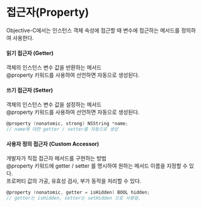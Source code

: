# 접근자(Property)


Objective-C에서는 인스턴스 객체 속성에 접근할 때 변수에 접근하는 메서드를 정의하여 사용한다.<br>

#### 읽기 접근자 (Getter)
객체의 인스턴스 변수 값을 반환하는 메서드<br>
@property 키워드를 사용하여 선언하면 자동으로 생성된다.<br>

#### 쓰기 접근자 (Setter)
객체의 인스턴스 변수 값을 설정하는 메서드<br>
@property 키워드를 사용하여 선언하면 자동으로 생성된다.<br>


```objective-c
@property (nonatomic, strong) NSString *name;
// name에 대한 getter / setter를 자동으로 생성
```

#### 사용자 정의 접근자 (Custom Accessor)
개발자가 직접 접근자 메서드를 구현하는 방법<br>
@property 키워드에 getter / setter 를 명시하여 원하는 메서드 이름을 지정할 수 있다.<br>
프로퍼티 값의 가공, 유효성 검사, 부가 동작을 처리할 수 있다.<br>

```objective-c
@property (nonatomic, getter = isHidden) BOOL hidden;
// getter는 isHidden, setter는 setHidden 으로 사용됨.
```
